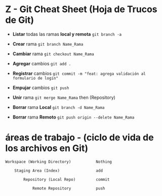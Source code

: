 # Z - Git Cheat Sheet (Hoja de Trucos de Git)

- **Listar** todas las ramas **local y remota** `git branch -a`

- **Crear** rama `git branch Name_Rama`
- **Cambiar** rama `git checkout Name_Rama`

- **Agregar** cambios `git add .`
- **Registrar** cambios `git commit -m "feat: agrega validación al formulario de login"`
- **Empujar** cambios `git push`

- **Unir** rama `git merge Name_Rama` then (Repository)

- **Borrar** rama **Local** `git branch -d Name_Rama`
- **Borrar** rama **Remoto** `git push origin --delete Name_Rama`

# áreas de trabajo - (ciclo de vida de los archivos en Git)

    Workspace (Working Directory)           Nothing

        Staging Area (Index)                add

            Repository (Local Repo)         commit

                Remote Repository           push